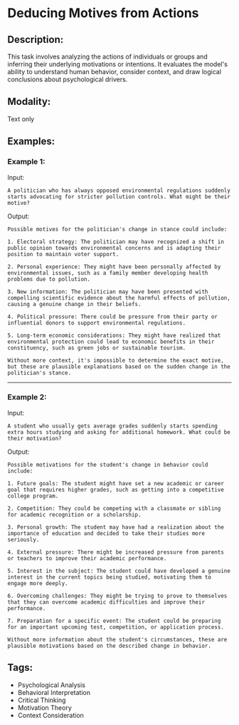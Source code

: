 # Deducing Motives from Actions

## Description:
This task involves analyzing the actions of individuals or groups and inferring their underlying motivations or intentions. It evaluates the model's ability to understand human behavior, consider context, and draw logical conclusions about psychological drivers.

## Modality:
Text only

## Examples:

### Example 1:

Input:

```
A politician who has always opposed environmental regulations suddenly starts advocating for stricter pollution controls. What might be their motive?
```

Output:

```
Possible motives for the politician's change in stance could include:

1. Electoral strategy: The politician may have recognized a shift in public opinion towards environmental concerns and is adapting their position to maintain voter support.

2. Personal experience: They might have been personally affected by environmental issues, such as a family member developing health problems due to pollution.

3. New information: The politician may have been presented with compelling scientific evidence about the harmful effects of pollution, causing a genuine change in their beliefs.

4. Political pressure: There could be pressure from their party or influential donors to support environmental regulations.

5. Long-term economic considerations: They might have realized that environmental protection could lead to economic benefits in their constituency, such as green jobs or sustainable tourism.

Without more context, it's impossible to determine the exact motive, but these are plausible explanations based on the sudden change in the politician's stance.
```

---

### Example 2:

Input:

```
A student who usually gets average grades suddenly starts spending extra hours studying and asking for additional homework. What could be their motivation?
```

Output:

```
Possible motivations for the student's change in behavior could include:

1. Future goals: The student might have set a new academic or career goal that requires higher grades, such as getting into a competitive college program.

2. Competition: They could be competing with a classmate or sibling for academic recognition or a scholarship.

3. Personal growth: The student may have had a realization about the importance of education and decided to take their studies more seriously.

4. External pressure: There might be increased pressure from parents or teachers to improve their academic performance.

5. Interest in the subject: The student could have developed a genuine interest in the current topics being studied, motivating them to engage more deeply.

6. Overcoming challenges: They might be trying to prove to themselves that they can overcome academic difficulties and improve their performance.

7. Preparation for a specific event: The student could be preparing for an important upcoming test, competition, or application process.

Without more information about the student's circumstances, these are plausible motivations based on the described change in behavior.
```

## Tags:
- Psychological Analysis
- Behavioral Interpretation
- Critical Thinking
- Motivation Theory
- Context Consideration